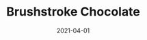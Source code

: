 ---
description: "Pattern%3A%20Brushstroke%20%7C%20Color%3A%20Chocolate%20%7C%20Width%3A%2054%22%20%7C%20Content%20100%25%20Polyester%20%7C%20NFPA%3A%20260%20/%20UFAC%20Class%201%20/%20CAL%20117%20%7C%20Abrasion%3A%2035%2C000%20Double%20rubs%20%7C%20Cleaning%20Codes%20Solvent%20or%20dry%20cleaning%20products%20%7C%20Use%3A%20Upholstery%20%7C%20"
tags: 
  - "Lark Fontaine"
  - "Brushstroke"
  - "Textiles"
image_primary: "img/Brushstroke-Chocolate_large.png"
href: "https://www.larkfontaine.com/collections/textiles/products/chocolate-brush-stroke"
designer: "Lark Fontaine"
title: "Brushstroke Chocolate"
category: "Textiles"
subtitle: ""
manufacturer: "Lark Fontaine"
slug: "/manufacturers/lark-fontaine/textiles/lark-fontaine-brushstroke-chocolate"
date: "2021-04-01"
---